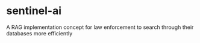 # sentinel-ai
A RAG implementation concept for law enforcement to search through their databases more efficiently 
